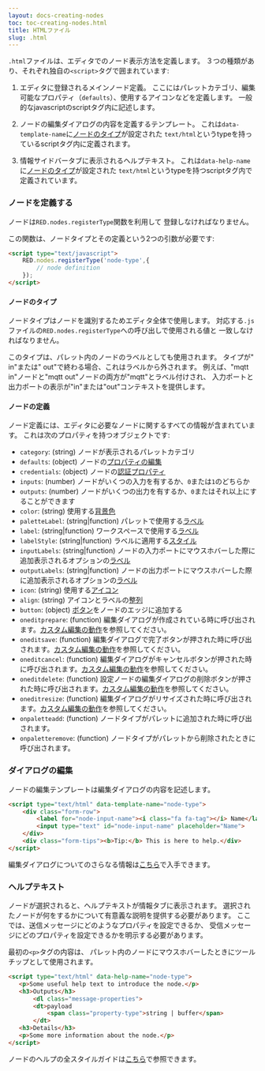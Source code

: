 ```yaml
---
layout: docs-creating-nodes
toc: toc-creating-nodes.html
title: HTMLファイル
slug: .html
---
```


`.html`ファイルは、エディタでのノード表示方法を定義します。
３つの種類があり、それぞれ独自の`<script>`タグで囲まれています:

1. エディタに登録されるメインノード定義。
   ここにはパレットカテゴリ、編集可能なプロパティ（`defaults`）、使用するアイコンなどを定義します。
   一般的なjavascriptのscriptタグ内に記述します。

2. ノードの編集ダイアログの内容を定義するテンプレート。
   これは`data-template-name`に[ノードのタイプ](#ノードのタイプ)が設定された
   `text/html`というtypeを持っているscriptタグ内に定義されます。

3. 情報サイドバータブに表示されるヘルプテキスト。
   これは`data-help-name`に[ノードのタイプ](#ノードのタイプ)が設定された
   `text/html`というtypeを持つscriptタグ内で定義されています。



### ノードを定義する

ノードは`RED.nodes.registerType`関数を利用して
登録しなければなりません。

この関数は、ノードタイプとその定義という2つの引数が必要です:

~~~~html
<script type="text/javascript">
    RED.nodes.registerType('node-type',{
        // node definition
    });
</script>
~~~~

#### ノードのタイプ

ノードタイプはノードを識別するためエディタ全体で使用します。
対応する`.js`ファイルの`RED.nodes.registerType`への呼び出しで使用される値と
一致しなければなりません。

このタイプは、パレット内のノードのラベルとしても使用されます。
タイプが" in"または" out"で終わる場合、これはラベルから外されます。
例えば、"mqtt in"ノードと"mqtt out"ノードの両方が"mqtt"とラベル付けされ、
入力ポートと出力ポートの表示が"in"または"out"コンテキストを提供します。

#### ノードの定義

ノード定義には、エディタに必要なノードに関するすべての情報が含まれています。
これは次のプロパティを持つオブジェクトです:


- `category`: (string) ノードが表示されるパレットカテゴリ
- `defaults`: (object) ノードの[プロパティの編集](properties)
- `credentials`: (object) ノードの[認証プロパティ](credentials)
- `inputs`: (number) ノードがいくつの入力を有するか、`0`または`1`のどちらか
- `outputs`: (number) ノードがいくつの出力を有するか、`0`またはそれ以上にすることができます
- `color`: (string) 使用する[背景色](appearance#背景色)
- `paletteLabel`: (string\|function) パレットで使用する[ラベル](appearance#ラベル)
- `label`: (string\|function) ワークスペースで使用する[ラベル](appearance#ラベル)
- `labelStyle`: (string\|function) ラベルに適用する[スタイル](appearance#ラベルスタイル)
- `inputLabels`: (string\|function) ノードの入力ポートにマウスホバーした際に追加表示されるオプションの[ラベル](appearance#ポートラベル)
- `outputLabels`: (string\|function) ノードの出力ポートにマウスホバーした際に追加表示されるオプションの[ラベル](appearance#ポートラベル)
- `icon`: (string) 使用する[アイコン](appearance#アイコン)
- `align`: (string) アイコンとラベルの[整列](appearance#整列)
- `button`: (object) [ボタン](appearance#ボタン)をノードのエッジに追加する
- `oneditprepare`: (function) 編集ダイアログが作成されている時に呼び出されます。[カスタム編集の動作](properties#カスタム編集の動作)を参照してください。
- `oneditsave`: (function) 編集ダイアログで完了ボタンが押された時に呼び出されます。[カスタム編集の動作](properties#カスタム編集の動作)を参照してください。
- `oneditcancel`: (function) 編集ダイアログがキャンセルボタンが押された時に呼び出されます。[カスタム編集の動作](properties#カスタム編集の動作)を参照してください。
- `oneditdelete`: (function) 設定ノードの編集ダイアログの削除ボタンが押された時に呼び出されます。[カスタム編集の動作](properties#カスタム編集の動作)を参照してください。
- `oneditresize`: (function) 編集ダイアログがリサイズされた時に呼び出されます。[カスタム編集の動作](properties#カスタム編集の動作)を参照してください。
- `onpaletteadd`: (function) ノードタイプがパレットに追加された時に呼び出されます。
- `onpaletteremove`: (function) ノードタイプがパレットから削除されたときに呼び出されます。

### ダイアログの編集

ノードの編集テンプレートは編集ダイアログの内容を記述します。

```html
<script type="text/html" data-template-name="node-type">
    <div class="form-row">
        <label for="node-input-name"><i class="fa fa-tag"></i> Name</label>
        <input type="text" id="node-input-name" placeholder="Name">
    </div>
    <div class="form-tips"><b>Tip:</b> This is here to help.</div>
</script>
```

編集ダイアログについてのさらなる情報は[こちら](edit-dialog)で入手できます。

### ヘルプテキスト

ノードが選択されると、ヘルプテキストが情報タブに表示されます。
選択されたノードが何をするかについて有意義な説明を提供する必要があります。
ここでは、送信メッセージにどのようなプロパティを設定できるか、
受信メッセージにどのプロパティを設定できるかを明示する必要があります。

最初の`<p>`タグの内容は、
パレット内のノードにマウスホバーしたときにツールチップとして使用されます。

~~~~html
<script type="text/html" data-help-name="node-type">
   <p>Some useful help text to introduce the node.</p>
   <h3>Outputs</h3>
       <dl class="message-properties">
       <dt>payload
           <span class="property-type">string | buffer</span>
       </dt>
   <h3>Details</h3>
   <p>Some more information about the node.</p>
</script>
~~~~

ノードのヘルプの全スタイルガイドは[こちら](help-style-guide)で参照できます。
